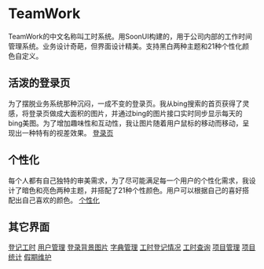 # TeamWork
TeamWork的中文名称叫工时系统。用SoonUI构建的，用于公司内部的工作时间管理系统。业务设计奇葩，但界面设计精美。支持黑白两种主题和21种个性化颜色自定义。
## 活泼的登录页
为了摆脱业务系统那种沉闷，一成不变的登录页。我从bing搜索的首页获得了灵感，将登录页做成大面积的图片，并通过bing的图片接口实时同步显示每天的bing美图。为了增加趣味性和互动性，我让图片随着用户鼠标的移动而移动，呈现出一种特有的视差效果。
[登录页](https://github.com/soonsoft/TeamWork/blob/master/Pictures/%E7%99%BB%E5%BD%95%E9%A1%B5%E9%9D%A2.png "登录页图片")
## 个性化
每个人都有自己独特的审美需求，为了尽可能满足每一个用户的个性化需求，我设计了暗色和亮色两种主题，并搭配了21种个性颜色。用户可以根据自己的喜好搭配出自己喜欢的颜色。
[个性化](https://github.com/soonsoft/TeamWork/blob/master/Pictures/%E7%94%A8%E6%88%B7%E8%AE%BE%E7%BD%AE.png "个性化图片")
## 其它界面
[登记工时](https://github.com/soonsoft/TeamWork/blob/master/Pictures/%E5%B7%A5%E6%97%B6%E7%99%BB%E8%AE%B0.png)
[用户管理](https://github.com/soonsoft/TeamWork/blob/master/Pictures/%E7%94%A8%E6%88%B7%E7%AE%A1%E7%90%86_%E4%BA%AE%E8%89%B2%E4%B8%BB%E9%A2%98.png)
[登录背景图片](https://github.com/soonsoft/TeamWork/blob/master/Pictures/%E7%99%BB%E5%BD%95%E8%83%8C%E6%99%AF%E5%9B%BE%E7%89%87%E7%AE%A1%E7%90%86.png)
[字典管理](https://github.com/soonsoft/TeamWork/blob/master/Pictures/%E5%AD%97%E5%85%B8%E7%AE%A1%E7%90%86.png)
[工时登记情况](https://github.com/soonsoft/TeamWork/blob/master/Pictures/%E5%B7%A5%E6%97%B6%E7%AD%89%E7%BA%A7%E6%83%85%E5%86%B5_%E4%BA%AE%E8%89%B2%E4%B8%BB%E9%A2%98.png)
[工时查询](https://github.com/soonsoft/TeamWork/blob/master/Pictures/%E5%B7%A5%E6%97%B6%E6%9F%A5%E8%AF%A2_%E4%BA%AE%E8%89%B2%E4%B8%BB%E9%A2%98.png)
[项目管理](https://github.com/soonsoft/TeamWork/blob/master/Pictures/%E9%A1%B9%E7%9B%AE%E7%AE%A1%E7%90%86.png)
[项目统计](https://github.com/soonsoft/TeamWork/blob/master/Pictures/%E9%A1%B9%E7%9B%AE%E7%BB%9F%E8%AE%A1.png)
[假期维护](https://github.com/soonsoft/TeamWork/blob/master/Pictures/%E5%81%87%E6%9C%9F%E7%BB%B4%E6%8A%A4.png)
